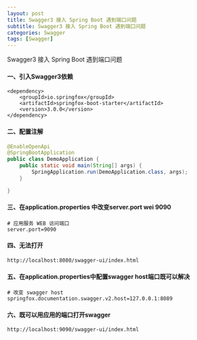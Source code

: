 ```yaml
---
layout: post
title: Swagger3 接入 Spring Boot 遇到端口问题 
subtitle: Swagger3 接入 Spring Boot 遇到端口问题 
categories: Swagger 
tags: [Swagger]
---
```


Swagger3 接入 Spring Boot 遇到端口问题 

#### 一、引入Swagger3依赖
```text
<dependency>
    <groupId>io.springfox</groupId>
    <artifactId>springfox-boot-starter</artifactId>
    <version>3.0.0</version>
</dependency>
```

#### 二、配置注解
```Java
@EnableOpenApi
@SpringBootApplication
public class DemoApplication {
    public static void main(String[] args) {
        SpringApplication.run(DemoApplication.class, args);
    }

}
```

####  三、在application.properties 中改变server.port wei 9090
```text
# 应用服务 WEB 访问端口
server.port=9090

```

#### 四、无法打开 
```text
http://localhost:8080/swagger-ui/index.html

```

#### 五、在application.properties中配置swagger host端口既可以解决
```text
# 改变 swagger host
springfox.documentation.swagger.v2.host=127.0.0.1:8089
```

#### 六、既可以用应用的端口打开swagger 
```http request
http://localhost:9090/swagger-ui/index.html
```


